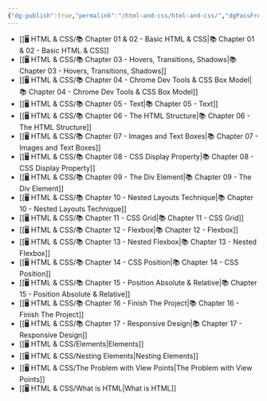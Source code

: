 ```yaml
---
{"dg-publish":true,"permalink":"/html-and-css/html-and-css/","dgPassFrontmatter":true,"noteIcon":"3","created":"2023-11-14T21:08:36.575+05:30","updated":"2023-12-26T20:39:40.928+05:30"}
---
```



- [[🖥️ HTML & CSS/📚 Chapter 01 & 02 - Basic HTML & CSS\|📚 Chapter 01 & 02 - Basic HTML & CSS]]
- [[🖥️ HTML & CSS/📚 Chapter 03 - Hovers, Transitions, Shadows\|📚 Chapter 03 - Hovers, Transitions, Shadows]]
- [[🖥️ HTML & CSS/📚 Chapter 04 - Chrome Dev Tools & CSS Box Model\|📚 Chapter 04 - Chrome Dev Tools & CSS Box Model]]
- [[🖥️ HTML & CSS/📚 Chapter 05 - Text\|📚 Chapter 05 - Text]]
- [[🖥️ HTML & CSS/📚 Chapter 06 - The HTML Structure\|📚 Chapter 06 - The HTML Structure]]
- [[🖥️ HTML & CSS/📚 Chapter 07 - Images and Text Boxes\|📚 Chapter 07 - Images and Text Boxes]]
- [[🖥️ HTML & CSS/📚 Chapter 08 - CSS Display Property\|📚 Chapter 08 - CSS Display Property]]
- [[🖥️ HTML & CSS/📚 Chapter 09 - The Div Element\|📚 Chapter 09 - The Div Element]]
- [[🖥️ HTML & CSS/📚 Chapter 10 - Nested Layouts Technique\|📚 Chapter 10 - Nested Layouts Technique]]
- [[🖥️ HTML & CSS/📚 Chapter 11 - CSS Grid\|📚 Chapter 11 - CSS Grid]]
- [[🖥️ HTML & CSS/📚 Chapter 12 - Flexbox\|📚 Chapter 12 - Flexbox]]
- [[🖥️ HTML & CSS/📚 Chapter 13 - Nested Flexbox\|📚 Chapter 13 - Nested Flexbox]]
- [[🖥️ HTML & CSS/📚 Chapter 14 - CSS Position\|📚 Chapter 14 - CSS Position]]
- [[🖥️ HTML & CSS/📚 Chapter 15 - Position Absolute & Relative\|📚 Chapter 15 - Position Absolute & Relative]]
- [[🖥️ HTML & CSS/📚 Chapter 16 - Finish The Project\|📚 Chapter 16 - Finish The Project]]
- [[🖥️ HTML & CSS/📚 Chapter 17 - Responsive Design\|📚 Chapter 17 - Responsive Design]]
- [[🖥️ HTML & CSS/Elements\|Elements]]
- [[🖥️ HTML & CSS/Nesting Elements\|Nesting Elements]]
- [[🖥️ HTML & CSS/The Problem with View Points\|The Problem with View Points]]
- [[🖥️ HTML & CSS/What is HTML\|What is HTML]]


